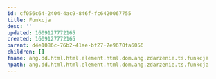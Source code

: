 ```yaml
---
id: cf056c64-2404-4ac9-846f-fc6420067755
title: Funkcja
desc: ''
updated: 1609127772165
created: 1609127772165
parent: d4e1086c-76b2-41ae-bf27-7e9670fa6056
children: []
fname: ang.dd.html.html.element.html.dom.ang.zdarzenie.ts.funkcja
hpath: ang.dd.html.html.element.html.dom.ang.zdarzenie.ts.funkcja
---
```



